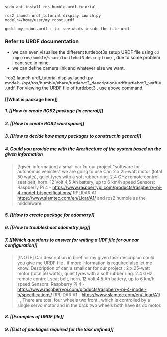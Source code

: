 
```Shell
sudo apt install ros-humble-urdf-tutorial

ros2 launch urdf_tutorial display.launch.py model:=/home/user/my_robot.urdf

gedit my_robot.urdf : to  see whats inside the file urdf
```

### Refer to URDF documentation

- we can even visualise the different turtlebot3s setup URDF file using 
`cd /opt/ros/humble/share/turtlebot3_description/` , due to some problem i cant see in mine.
- we can define camera link and whatever else we want.

`ros2 launch urdf_tutorial display.launch.py model:=/opt/ros/humble/share/turtlebot3_description/urdf/turtlebot3_waffle.urdf.
For viewing the URDF file of turtlebot3 , use above command.

#### [[What is package here]]
##### 1. [[How to create ROS2 package (in general)]]
##### 2. [[How to create ROS2 workspace]]
##### 3. [[How to decide how many packages to construct in general]]

##### 4. Could you provide me with the Architecture of the system based on the given information 

> [!given information]
> a small car for our project "software for autonomus vehicles" we are going to use Car: 2 x 25-watt motor (total 50 watts), quiet tyres with a soft rubber ring. 2.4 GHz remote control, seat belt, horn. 12 Volt 4,5 Ah battery, up to 6 km/h speed Sensors: Raspberry Pi 4 - https://www.raspberrypi.com/products/raspberry-pi-4-model-b/specifications/ RPLIDAR A1 - https://www.slamtec.com/en/Lidar/A1/ and ros2 humble as the middleware

##### 5. [[How to create package for odometry]]

##### 6. [[How to troubleshoot odometry pkg]]
##### 7. [[Which questions to answer for writing a UDF file for our car configuration]]


> [!NOTE] Car description in brief
> for my given task descripion could you give me URDF file , if more information is required also let me know. Description of car, a small car for our project : 2 x 25-watt motor (total 50 watts), quiet tyres with a soft rubber ring. 2.4 GHz remote control, seat belt, horn. 12 Volt 4,5 Ah battery, up to 6 km/h speed Sensors: Raspberry Pi 4 - https://www.raspberrypi.com/products/raspberry-pi-4-model-b/specifications/ RPLIDAR A1 - https://www.slamtec.com/en/Lidar/A1/ , , There are total four wheels two front , which is controlled by a single servo motor and in the back two wheels both have its dc motor. 

##### 8. [[Examples of URDF file]]
##### 9. [[List of packages required for the task defined]]


